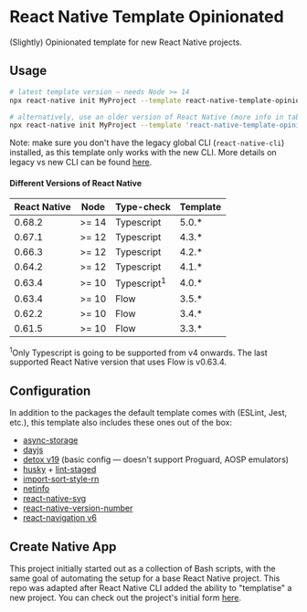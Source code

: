 # React Native Template Opinionated

(Slightly) Opinionated template for new React Native projects.

## Usage

```sh
# latest template version — needs Node >= 14
npx react-native init MyProject --template react-native-template-opinionated

# alternatively, use an older version of React Native (more info in table below)
npx react-native init MyProject --template 'react-native-template-opinionated@3.5.*'
```

Note: make sure you don't have the legacy global CLI (`react-native-cli`) installed, as this template only works with the new CLI. More details on legacy vs new CLI can be found [here](https://github.com/react-native-community/cli/blob/master/docs/init.md).

#### Different Versions of React Native

| React Native | Node  | Type-check             | Template |
| ------------ | ----- | ---------------------- | -------- |
| 0.68.2       | >= 14 | Typescript             | 5.0.\*   |
| 0.67.1       | >= 12 | Typescript             | 4.3.\*   |
| 0.66.3       | >= 12 | Typescript             | 4.2.\*   |
| 0.64.2       | >= 12 | Typescript             | 4.1.\*   |
| 0.63.4       | >= 10 | Typescript<sup>1</sup> | 4.0.\*   |
| 0.63.4       | >= 10 | Flow                   | 3.5.\*   |
| 0.62.2       | >= 10 | Flow                   | 3.4.\*   |
| 0.61.5       | >= 10 | Flow                   | 3.3.\*   |

<sup>1</sup>Only Typescript is going to be supported from v4 onwards. The last supported React Native version that uses Flow is v0.63.4.

## Configuration

In addition to the packages the default template comes with (ESLint, Jest, etc.), this template also includes these ones out of the box:

- [async-storage](https://github.com/react-native-async-storage/async-storage)
- [dayjs](https://github.com/iamkun/dayjs/)
- [detox v19](https://github.com/wix/Detox) (basic config — doesn't support Proguard, AOSP emulators)
- [husky](https://github.com/typicode/husky) + [lint-staged](https://github.com/okonet/lint-staged)
- [import-sort-style-rn](https://github.com/nictar/import-sort-style-rn)
- [netinfo](https://github.com/react-native-netinfo/react-native-netinfo)
- [react-native-svg](https://github.com/react-native-svg/react-native-svg)
- [react-native-version-number](https://github.com/APSL/react-native-version-number)
- [react-navigation v6](https://github.com/react-navigation/react-navigation)

## Create Native App

This project initially started out as a collection of Bash scripts, with the same goal of automating the setup for a base React Native project. This repo was adapted after React Native CLI added the ability to "templatise" a new project. You can check out the project's initial form [here](https://github.com/nictar/create-native-app/tree/v1.0.0).
